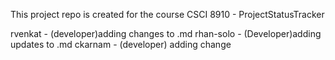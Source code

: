 This project repo is created for the course CSCI 8910 - ProjectStatusTracker

rvenkat - (developer)adding changes to .md
rhan-solo - (Developer)adding updates to .md
ckarnam - (developer) adding change
